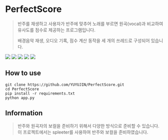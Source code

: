 # PerfectScore
> 반주를 재생하고 사용자가 반주에 맞추어 노래를 부르면 원곡(vocal)과 비교하여 유사도를 점수로 제공하는 프로그램입니다.
> 
> 배경음악 재생, 오디오 기록, 점수 계산 동작을 세 개의 쓰레드로 구성되어 있습니다.

<img src=https://img.shields.io/badge/python-3.8.0-green></img>
<img src=https://img.shields.io/badge/numpy-1.23.5-yellow></img>
<img src=https://img.shields.io/badge/librosa-0.9.2-orange></img>
<img src=https://img.shields.io/badge/pyaudio-0.2.12-yellowgreen></img>
<img src=https://img.shields.io/badge/scikit--learn-1.2.0-lightgrey></img>

## How to use
```
git clone https://github.com/YUYUJIN/PerfectScore.git
cd PerfectScore
pip install -r requirements.txt
python app.py
```

## Information
> 반주와 원곡자의 보컬을 준비하기 위해서 다양한 방식으로 준비할 수 있습니다. 이 프로젝트에서는 spleeter를 사용하여 반주와 보컬을 준비하였습니다.
>
> 
